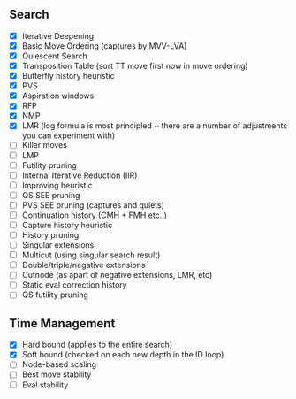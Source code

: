 ## Search

- [x] Iterative Deepening
- [x] Basic Move Ordering (captures by MVV-LVA)
- [x] Quiescent Search
- [x] Transposition Table (sort TT move first now in move ordering)
- [x] Butterfly history heuristic
- [x] PVS
- [x] Aspiration windows
- [x] RFP
- [x] NMP
- [x] LMR (log formula is most principled ~ there are a number of adjustments you can experiment with)
- [ ] Killer moves
- [ ] LMP
- [ ] Futility pruning
- [ ] Internal Iterative Reduction (IIR)
- [ ] Improving heuristic
- [ ] QS SEE pruning
- [ ] PVS SEE pruning (captures and quiets)
- [ ] Continuation history (CMH + FMH etc..)
- [ ] Capture history heuristic
- [ ] History pruning
- [ ] Singular extensions
- [ ] Multicut (using singular search result)
- [ ] Double/triple/negative extensions
- [ ] Cutnode (as apart of negative extensions, LMR, etc)
- [ ] Static eval correction history
- [ ] QS futility pruning

## Time Management
- [x] Hard bound (applies to the entire search)
- [x] Soft bound (checked on each new depth in the ID loop)
- [ ] Node-based scaling
- [ ] Best move stability
- [ ] Eval stability
